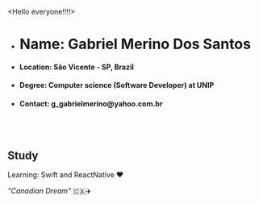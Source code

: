 <Hello everyone!!!!>
<br>

- <h1>Name: Gabriel Merino Dos Santos</h1>
- <h4>Location: São Vicente - SP, Brazil</h4>
- <h4>Degree: Computer science (Software Developer) at UNIP</h4>
- <h4>Contact: g_gabrielmerino@yahoo.com.br</h4>

<br><br>

## Study

<p>Learning: Swift and ReactNative ❤️</p>





<cite>"Canadian Dream"</cite>	 :canada::airplane: 
